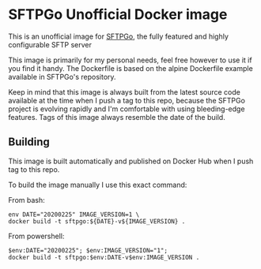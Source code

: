 # SFTPGo Unofficial Docker image

This is an unofficial image for [SFTPGo](https://github.com/drakkan/sftpgo), the fully featured and highly configurable SFTP server

This image is primarily for my personal needs, feel free however to use it if you find it handy. The Dockerfile is based on the alpine Dockerfile example available in SFTPGo's repository. 

Keep in mind that this image is always built from the latest source code available at the time when I push a tag to this repo, because the SFTPGo project is evolving rapidly and I'm comfortable with using bleeding-edge features. Tags of this image always resemble the date of the build.

## Building

This image is built automatically and published on Docker Hub when I push tag to this repo.

To build the image manually I use this exact command:

From bash:

```
env DATE="20200225" IMAGE_VERSION=1 \
docker build -t sftpgo:${DATE}-v${IMAGE_VERSION} .
```

From powershell:

```
$env:DATE="20200225"; $env:IMAGE_VERSION="1";
docker build -t sftpgo:$env:DATE-v$env:IMAGE_VERSION .
```

